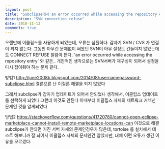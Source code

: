 ```yaml
---
layout: post
title: "Subclipse에서 an error occurred while accessing the repository entry"
description: "SVN connection refuse"
date: 2018-11-13
comments: true
---
```


오랜만에 이클립스를 사용하게 되었는데, 오류는 심플하다. 갑자기 SVN / CVS 가 연결이 되지 않는다. 
그동안 아무런 문제없이 써왔던 SVN이 아무 설정도 건들이지 않았는데도 CONNECT REFUSE 알람이 뜬다. 
'an error occurred while accessing the repository entry' 와 같은..
개인적인 생각으로는 SVN서버가 재구성이 되어서 설정을 다시 잡아줘야 하는 문제 같다. 

방법1
http://june2008b.blogspot.com/2014/08/usernamepassword-subclipse.html
결론으론 난 이걸론 해결을 되지 않았다

그래서 subclipse가 갑자기 업데이트가 되어서 안되었나 생각해서, 이클립스 업데이트를 선택하게 되었다
그런데 이것도 안된다 이때부터 이클립스 자체의 네트워크 커넥션 문제인 것을 알게되었다

방법2
https://stackoverflow.com/questions/41720780/cannot-open-eclipse-marketplace-cannot-install-remote-marketplace-locations-can
이것으로 해결
subclipse가 안되면 거진 서버 자체의 문제인경우가 많은데, tortoise 를 설치해서 테스트 해보니까 잘 되어서 이클립스 자체의 문제인건 알았지만,
대체 이런 오류가 생긴 이유를 모르겠다.
